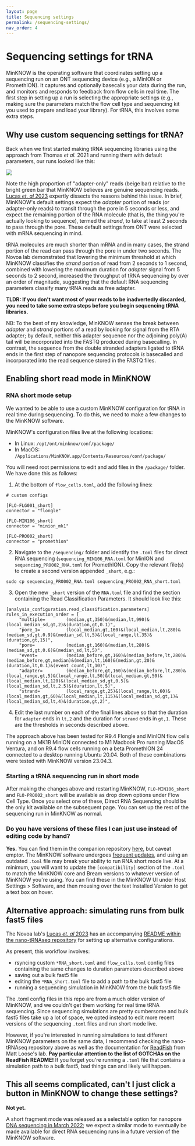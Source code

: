 ```yaml
---
layout: page
title: Sequencing settings
permalink: /sequencing-settings/
nav_order: 4
---
```

# Sequencing settings for tRNA
MinKNOW is the operating software that coordinates setting up a sequencing run on an ONT sequencing device (e.g., a MinION or PromethION). It captures and optionally basecalls your data during the run, and monitors and responds to feedback from flow cells in real time. The first step in setting up a run is selecting the appropriate settings (e.g., making sure the parameters match the flow cell type and sequencing kit you used to prepare and load your library). For tRNA, this involves some extra steps.

## Why use custom sequencing settings for tRNA?
Back when we first started making tRNA sequencing libraries using the approach from Thomas _et al._ 2021 and running them with default parameters, our runs looked like this:

![](/tRNAseq/assets/images/2022_tRNA_samplerun.png)

Note the high proportion of "adapter-only" reads (beige bar) relative to the bright green bar that MinKNOW believes are genuine sequencing reads. [Lucas _et. al_ 2023](https://pubmed.ncbi.nlm.nih.gov/37024678/) expertly dissects the reasons behind this issue. In brief, MinKNOW's default settings expect the _adapter_ portion of reads (or adapter-only reads) to transit through the pore in 5 seconds or less, and expect the remaining portion of the RNA molecule (that is, the thing you're actually looking to sequence), termed the _strand_, to take at least 2 seconds to pass through the pore.  These default settings from ONT were selected with mRNA sequencing in mind. 

tRNA molecules are much shorter than mRNA and in many cases, the strand portion of the read can pass through the pore in under two seconds. The Novoa lab demonstrated that lowering the minimum threshold at which MinKNOW classifies the _strand_ portion of read from 2 seconds to 1 second, combined with lowering the maximum duration for _adapter_ signal from 5 seconds to 2 second, increased the throughput of tRNA sequencing by over an order of magnitude, suggesting that the default RNA sequencing parameters classify many tRNA reads as free adapter.

**TLDR: If you don't want most of your reads to be inadvertedly discarded, you need to take some extra steps **before** you begin sequencing tRNA libraries.**

NB: To the best of my knowledge, MinKNOW senses the break between _adapter_ and _strand_ portions of a read by looking for signal from the RTA adapter; by default, neither this adapter sequence nor the adjoining poly(A) tail will be incorporated into the FASTQ produced during basecalling. In contrast, the sequence from the double stranded adapters ligated to tRNA ends in the first step of nanopore sequencing protocols _is_ basecalled and incorporated into the read sequence stored in the FASTQ files.

## Enabling short read mode in MinKNOW
### RNA short mode setup
We wanted to be able to use a custom MinKNOW configuration for tRNA in real time during sequencing. To do this, we need to make a few changes to the MinKNOW software.

MinKNOW's configuration files live at the following locations:
* In Linux: `/opt/ont/minknow/conf/package/`
* In MacOS: `/Applications/MinKNOW.app/Contents/Resources/conf/package/`

You will need root permissions to edit and add files in the `/package/` folder. We have done this as follows:

1. At the bottom of `flow_cells.toml`, add the following lines:

```
# custom configs

[FLO-FLG001_short]
connector = "flongle"

[FLO-MIN106_short]
connector = "minion_mk1"

[FLO-PRO002_short]
connector = "promethion"
```

2. Navigate to the `/sequencing/` folder and identify the `.toml` files for direct RNA sequencing (`sequencing_MIN106_RNA.toml` for MinION and `sequencing_PRO002_RNA.toml` for PromethION). Copy the relevant file(s) to create a second version appended `_short`, e.g.:

```
sudo cp sequencing_PRO002_RNA.toml sequencing_PRO002_RNA_short.toml 
```
3. Open the new `_short` version of the `RNA.toml` file and find the section containing the Read Classification Parameters. It should look like this:

```
[analysis_configuration.read_classification.parameters]
rules_in_execution_order = [
     "multiple=        (median,gt,350)&(median,lt,990)&(local_median_sd,gt,2)&(duration,gt,0.1)",
     "pore_1=          (local_median,gt,160)&(local_median,lt,280)&(median_sd,gt,0.9)&(median_sd,lt,5)&(local_range,lt,35)&(duration,gt,15)",
     "pore=            (median,gt,160)&(median,lt,280)&(median_sd,gt,0.6)&(median_sd,lt,5)",
     "event=           (median_before,gt,160)&(median_before,lt,280)&(median_before,gt,median)&(median,lt,160)&(median,gt,20)&(duration,lt,0.1)&(event_count,lt,10)",
     "adapter=         (median_before,gt,160)&(median_before,lt,280)&(local_range,gt,5)&(local_range,lt,50)&(local_median,gt,50)&(local_median,lt,120)&(local_median_sd,gt,0.5)&(local_median_sd,lt,2.5)&(duration,lt,5)",
     "strand=          (local_range,gt,25)&(local_range,lt,60)&(local_median,gt,60)&(local_median,lt,115)&(local_median_sd,gt,1)&(local_median_sd,lt,4)&(duration,gt,2)",
```
4. Edit the last number on each of the final lines above so that the duration for `adapter` ends in `lt,2` and the duration for `strand` ends in `gt,1`. These are the thresholds in seconds described above.

The approach above has been tested for R9.4 Flongle and MinION flow cells running on a MK1B MinION connected to M1 Macbook Pro running MacOS Ventura, and on R9.4 flow cells running on a beta PromethION 24 connected to a desktop running Ubuntu 20.04. Both of these combinations were tested with MinKNOW version 23.04.3.

### Starting a tRNA sequencing run in short mode
After making the changes above and restarting MinKNOW, `FLO-MIN106_short` and `FLO-PRO002_short` will be available as drop down options under Flow Cell Type. Once you select one of these, Direct RNA Sequencing should be the only kit available on the subsequent page. You can set up the rest of the sequencing run in MinKNOW as normal.

### Do you have versions of these files I can just use instead of editing code by hand?
**Yes.** You can find them in the companion repository [here](https://github.com/lkwhite/tRNAseq/conf), but caveat emptor. The MinKNOW software undergoes [frequent updates](https://community.nanoporetech.com/downloads), and using an outdated `.toml` file may break your ability to run RNA short mode live. At a minimum, you will want to update the `[compatibility]` section of the `.toml` to match the MinKNOW core and Bream versions to whatever version of MinKNOW you're using. You can find these in the MinKNOW UI under Host Settings > Software, and then mousing over the text Installed Version to get a text box on hover.

## Alternative approach: simulating runs from bulk fast5 files
The Novoa lab's [Lucas _et. al_ 2023](https://pubmed.ncbi.nlm.nih.gov/37024678/) has an accompanying [README within the nano-tRNAseq repository](https://github.com/novoalab/Nano-tRNAseq/tree/main/conf) for setting up alternative configurations.

As present, this workflow involves:
* rsyncing custom `*RNA_short.toml` and `flow_cells.toml` config files containing the same changes to duration parameters described above
* saving out a bulk fast5 file
* editing the `*RNA_short.toml` file to add a path to the bulk fast5 file
* running a sequencing simulation in MinKNOW from the bulk fast5 file

The .toml config files in this repo are from a much older version of MinKNOW, and we couldn't get them working for real time tRNA sequencing. Since sequencing simulations are pretty cumbersome and bulk fast5 files take up a lot of space, we opted instead to edit more recent versions of the sequencing `.toml` files and run short mode live.

However, if you're interested in running simulations to test different MinKNOW parameters on the same data, I recommend checking the nano-tRNAseq repository above as well as the documentation for [ReadFish](https://github.com/LooseLab/readfish) from Matt Loose's lab. **Pay particular attention to the list of GOTCHAs on the ReadFish README!** If you forget you're running a `.toml` file that contains a simulation path to a bulk fast5, bad things can and likely will happen.

## This all seems complicated, can't I just click a button in MinKNOW to change these settings?
  **Not yet.**
  
  A short fragment mode was released as a selectable option for nanopore [DNA sequencing in March 2022](https://nanoporetech.com/applications/techniques/short-fragment-mode); we expect a similar mode to eventually be made available for direct RNA sequencing runs in a future version of the MinKNOW software.